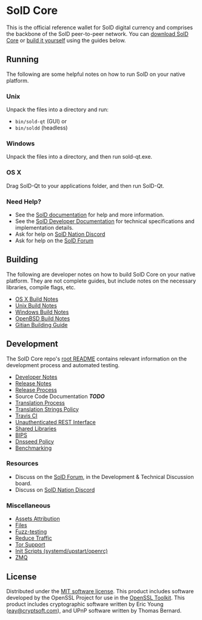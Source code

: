 SolD Core
==========

This is the official reference wallet for SolD digital currency and comprises the backbone of the SolD peer-to-peer network. You can [download SolD Core](https://www.sold.org/downloads/) or [build it yourself](#building) using the guides below.

Running
---------------------
The following are some helpful notes on how to run SolD on your native platform.

### Unix

Unpack the files into a directory and run:

- `bin/sold-qt` (GUI) or
- `bin/soldd` (headless)

### Windows

Unpack the files into a directory, and then run sold-qt.exe.

### OS X

Drag SolD-Qt to your applications folder, and then run SolD-Qt.

### Need Help?

* See the [SolD documentation](https://docs.sold.org)
for help and more information.
* See the [SolD Developer Documentation](https://sold-docs.github.io/) 
for technical specifications and implementation details.
* Ask for help on [SolD Nation Discord](http://soldchat.org)
* Ask for help on the [SolD Forum](https://sold.org/forum)

Building
---------------------
The following are developer notes on how to build SolD Core on your native platform. They are not complete guides, but include notes on the necessary libraries, compile flags, etc.

- [OS X Build Notes](build-osx.md)
- [Unix Build Notes](build-unix.md)
- [Windows Build Notes](build-windows.md)
- [OpenBSD Build Notes](build-openbsd.md)
- [Gitian Building Guide](gitian-building.md)

Development
---------------------
The SolD Core repo's [root README](/README.md) contains relevant information on the development process and automated testing.

- [Developer Notes](developer-notes.md)
- [Release Notes](release-notes.md)
- [Release Process](release-process.md)
- Source Code Documentation ***TODO***
- [Translation Process](translation_process.md)
- [Translation Strings Policy](translation_strings_policy.md)
- [Travis CI](travis-ci.md)
- [Unauthenticated REST Interface](REST-interface.md)
- [Shared Libraries](shared-libraries.md)
- [BIPS](bips.md)
- [Dnsseed Policy](dnsseed-policy.md)
- [Benchmarking](benchmarking.md)

### Resources
* Discuss on the [SolD Forum](https://sold.org/forum), in the Development & Technical Discussion board.
* Discuss on [SolD Nation Discord](http://soldchat.org)

### Miscellaneous
- [Assets Attribution](assets-attribution.md)
- [Files](files.md)
- [Fuzz-testing](fuzzing.md)
- [Reduce Traffic](reduce-traffic.md)
- [Tor Support](tor.md)
- [Init Scripts (systemd/upstart/openrc)](init.md)
- [ZMQ](zmq.md)

License
---------------------
Distributed under the [MIT software license](/COPYING).
This product includes software developed by the OpenSSL Project for use in the [OpenSSL Toolkit](https://www.openssl.org/). This product includes
cryptographic software written by Eric Young ([eay@cryptsoft.com](mailto:eay@cryptsoft.com)), and UPnP software written by Thomas Bernard.

